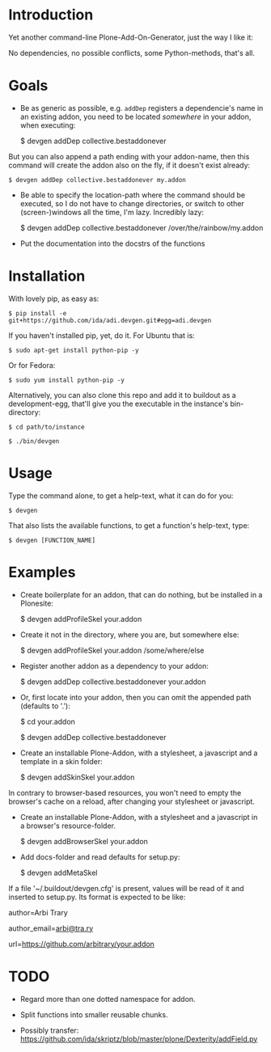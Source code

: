 Introduction
============

Yet another command-line Plone-Add-On-Generator, just the way I like it:

No dependencies, no possible conflicts, some Python-methods, that's all.


Goals
=====

- Be as generic as possible, e.g. `addDep` registers a dependencie's name in an existing addon, you need to be located *somewhere* in your addon, when executing:

    $ devgen addDep collective.bestaddonever

But you can also append a path ending with your addon-name, then this command will create the addon also on the fly, if it doesn't exist already:

    $ devgen addDep collective.bestaddonever my.addon


- Be able to specify the location-path where the command should be executed, so I do not have to change directories, or switch to other (screen-)windows all the time, I'm lazy. Incredibly lazy:

    $ devgen addDep collective.bestaddonever /over/the/rainbow/my.addon


- Put the documentation into the docstrs of the functions


Installation
=============

With lovely pip, as easy as:

    $ pip install -e git+https://github.com/ida/adi.devgen.git#egg=adi.devgen


If you haven't installed pip, yet, do it. For Ubuntu that is:

    $ sudo apt-get install python-pip -y


Or for Fedora:

    $ sudo yum install python-pip -y


Alternatively, you can also clone this repo and add it to buildout as a development-egg, that'll give you the executable in the instance's bin-directory:

    $ cd path/to/instance

    $ ./bin/devgen


Usage
=====

Type the command alone, to get a help-text, what it can do for you:

    $ devgen


That also lists the available functions, to get a function's help-text, type:

    $ devgen [FUNCTION_NAME]


Examples
========

- Create boilerplate for an addon, that can do nothing, but be installed in a Plonesite:


    $ devgen addProfileSkel your.addon


- Create it not in the directory, where you are, but somewhere else:


    $ devgen addProfileSkel your.addon /some/where/else


- Register another addon as a dependency to your addon:


    $ devgen addDep collective.bestaddonever your.addon


- Or, first locate into your addon, then you can omit the appended path (defaults to '.'):


    $ cd your.addon

    $ devgen addDep collective.bestaddonever



- Create an installable Plone-Addon, with a stylesheet, a javascript and a template in a skin folder:


    $ devgen addSkinSkel your.addon


In contrary to browser-based resources, you won't need to empty the browser's cache on a reload, after changing your stylesheet or javascript.


- Create an installable Plone-Addon, with a stylesheet and a javascript in a browser's resource-folder.


    $ devgen addBrowserSkel your.addon


- Add docs-folder and read defaults for setup.py:


    $ devgen addMetaSkel


If a file '~/.buildout/devgen.cfg' is present, values will be read of it and inserted to setup.py. Its format is expected to be like:

author=Arbi Trary

author_email=arbi@tra.ry

url=https://github.com/arbitrary/your.addon


TODO
====

- Regard more than one dotted namespace for addon.

- Split functions into smaller reusable chunks.

- Possibly transfer:
https://github.com/ida/skriptz/blob/master/plone/Dexterity/addField.py

